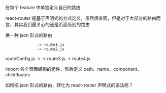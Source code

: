 在每个 feature 中单独定义自己的路由

react-router 是基于声明式的方式定义，虽然很直观，但是对于大部分的路由而言，其实我们最关心的还是页面级别的路由

换一种 json 形式的路由

                  -> route1.js
                  -> route2.js
routeConfig.js ->
                  -> route3.js
                  -> route4.js

import 各个页面级别的组件，然后定义 path、name、component、childRoutes

如何把 json 形式的路由，转化为 react-router 声明式的语法呢？
